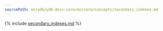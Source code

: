 ```yaml
---
sourcePath: en/ydb/ydb-docs-core/en/core/concepts/secondary_indexes.md
---
```

{% include [secondary_indexes.md](_includes/secondary_indexes.md) %}
